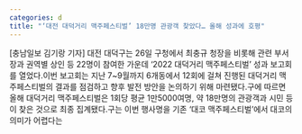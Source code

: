 ```yaml
---
categories: d
title: "‘대전 대덕거리 맥주페스티벌’ 18만명 관광객 찾았다… 올해 성과에 호평"
---
```

[충남일보 김기랑 기자] 대전 대덕구는 26일 구청에서 최충규 청장을 비롯해 관련 부서장과 권역별 상인 등 22명이 참여한 가운데 ‘2022 대덕거리 맥주페스티벌’ 성과 보고회를 열었다.이번 보고회는 지난 7~9월까지 6개동에서 12회에 걸쳐 진행된 대덕거리 맥주페스티벌의 결과를 점검하고 향후 발전 방안을 논의하기 위해 마련됐다.구에 따르면 올해 대덕거리 맥주페스티벌은 1회당 평균 1만5000여명, 약 18만명의 관광객과 시민 등이 찾은 것으로 최종 집계됐다.구는 이번 행사명을 기존 ‘대코 맥주페스티벌’에서 대코의 의미가 어렵다는